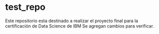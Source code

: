 # test_repo
Este repositorio esta destinado a realizar el proyecto final para la certificación de Data Science de IBM
Se agregan cambios para verificar.
